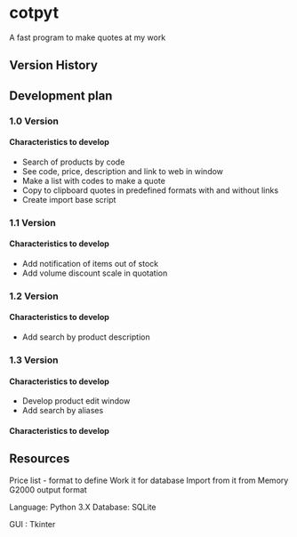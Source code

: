 # cotpyt
A fast program to make quotes at my work

## Version History

##  Development plan

### 1.0 Version

#### Characteristics to develop
- Search of products by code
- See code, price, description and link to web in window
- Make a list with codes to make a quote
- Copy to clipboard quotes in predefined formats with and without links
- Create import base script

### 1.1 Version

#### Characteristics to develop
- Add notification of items out of stock
- Add volume discount scale in quotation

### 1.2 Version

#### Characteristics to develop
- Add search by product description

### 1.3 Version

#### Characteristics to develop
- Develop product edit window
- Add search by aliases

#### Characteristics to develop

## Resources

Price list - format to define
  Work it for database
  Import from it from Memory G2000 output format

Language: Python 3.X
Database: SQLite

GUI : Tkinter
